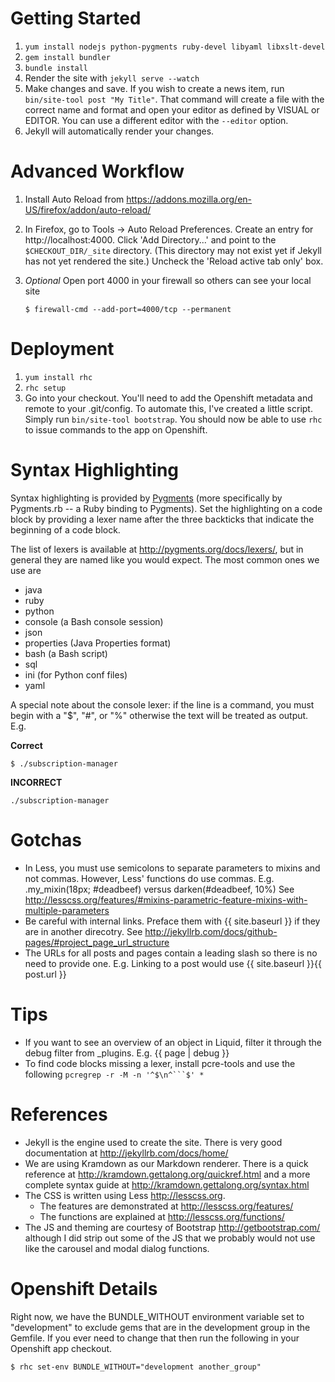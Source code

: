 # Getting Started
1. `yum install nodejs python-pygments ruby-devel libyaml libxslt-devel`
2. `gem install bundler`
3. `bundle install`
4. Render the site with `jekyll serve --watch`
5. Make changes and save.  If you wish to create a news item, run `bin/site-tool post "My Title"`.  That
   command will create a file with the correct name and format and open your editor as defined by VISUAL
   or EDITOR.  You can use a different editor with the `--editor` option.
6. Jekyll will automatically render your changes.

# Advanced Workflow
1. Install Auto Reload from <https://addons.mozilla.org/en-US/firefox/addon/auto-reload/>
2. In Firefox, go to Tools -> Auto Reload Preferences. Create an entry for http://localhost:4000. Click
   'Add Directory...' and point to the `$CHECKOUT_DIR/_site` directory. (This directory may not exist
   yet if Jekyll has not yet rendered the site.) Uncheck the 'Reload active tab only' box.
3. *Optional* Open port 4000 in your firewall so others can see your local site

    ```
    $ firewall-cmd --add-port=4000/tcp --permanent
    ```
# Deployment
1. `yum install rhc`
2. `rhc setup`
3. Go into your checkout.  You'll need to add the Openshift metadata and remote to your .git/config.
   To automate this, I've created a little script.  Simply run `bin/site-tool bootstrap`.  You should
   now be able to use `rhc` to issue commands to the app on Openshift.

# Syntax Highlighting
Syntax highlighting is provided by [Pygments](http://pygments.org) (more specifically by
Pygments.rb -- a Ruby binding to Pygments).  Set the highlighting on a code block by providing
a lexer name after the three backticks that indicate the beginning of a code block.

The list of lexers is available at <http://pygments.org/docs/lexers/>, but in general they are
named like you would expect.  The most common ones we use are

* java
* ruby
* python
* console (a Bash console session)
* json
* properties (Java Properties format)
* bash (a Bash script)
* sql
* ini (for Python conf files)
* yaml

A special note about the console lexer: if the line is a command, you must begin with a "$", "#", or "%"
otherwise the text will be treated as output.  E.g.

**Correct**

```console
$ ./subscription-manager
```

**INCORRECT**

```console
./subscription-manager
```

# Gotchas
* In Less, you must use semicolons to separate parameters to mixins and not commas. However, Less' functions
  do use commas.
  E.g. .my_mixin(18px; \#deadbeef) versus darken(\#deadbeef, 10%)
  See <http://lesscss.org/features/#mixins-parametric-feature-mixins-with-multiple-parameters>
* Be careful with internal links.  Preface them with {{ site.baseurl }} if they are in another direcotry.
  See <http://jekyllrb.com/docs/github-pages/#project_page_url_structure>
* The URLs for all posts and pages contain a leading slash so there is no need to provide one.  E.g. Linking to a post
  would use {{ site.baseurl }}{{ post.url }}

# Tips
* If you want to see an overview of an object in Liquid, filter it through the debug filter from _plugins.  E.g. {{ page | debug }}
* To find code blocks missing a lexer, install pcre-tools and use the following `pcregrep -r -M -n '^$\n^```$' *`

# References
* Jekyll is the engine used to create the site.  There is very good documentation at
  <http://jekyllrb.com/docs/home/>
* We are using Kramdown as our Markdown renderer. There is a quick reference at
  <http://kramdown.gettalong.org/quickref.html> and a more complete syntax guide at
  <http://kramdown.gettalong.org/syntax.html>
* The CSS is written using Less <http://lesscss.org>.
  * The features are demonstrated at <http://lesscss.org/features/>
  * The functions are explained at <http://lesscss.org/functions/>
* The JS and theming are courtesy of Bootstrap <http://getbootstrap.com/> although
  I did strip out some of the JS that we probably would not use like the carousel and
  modal dialog functions.

# Openshift Details
Right now, we have the BUNDLE_WITHOUT environment variable set to "development"
to exclude gems that are in the development group in the Gemfile.  If you ever
need to change that then run the following in your Openshift app checkout.

```
$ rhc set-env BUNDLE_WITHOUT="development another_group"
```
